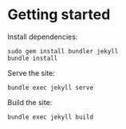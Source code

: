 # Getting started

Install dependencies:
```
sudo gem install bundler jekyll
bundle install
```

Serve the site:
```
bundle exec jekyll serve
```

Build the site:
```
bundle exec jekyll build
```

